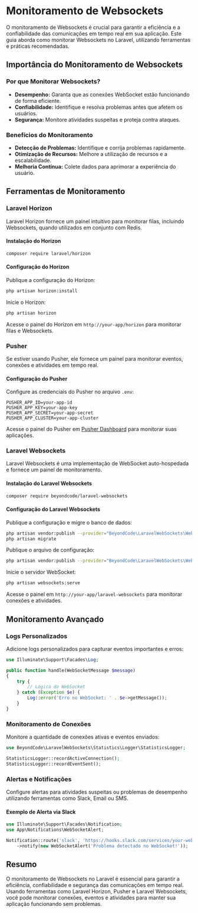 # Monitoramento de Websockets

O monitoramento de Websockets é crucial para garantir a eficiência e a confiabilidade das comunicações em tempo real em sua aplicação. Este guia aborda como monitorar Websockets no Laravel, utilizando ferramentas e práticas recomendadas.

## Importância do Monitoramento de Websockets

### Por que Monitorar Websockets?

- **Desempenho:** Garanta que as conexões WebSocket estão funcionando de forma eficiente.
- **Confiabilidade:** Identifique e resolva problemas antes que afetem os usuários.
- **Segurança:** Monitore atividades suspeitas e proteja contra ataques.

### Benefícios do Monitoramento

- **Detecção de Problemas:** Identifique e corrija problemas rapidamente.
- **Otimização de Recursos:** Melhore a utilização de recursos e a escalabilidade.
- **Melhoria Contínua:** Colete dados para aprimorar a experiência do usuário.

## Ferramentas de Monitoramento

### Laravel Horizon

Laravel Horizon fornece um painel intuitivo para monitorar filas, incluindo Websockets, quando utilizados em conjunto com Redis.

#### Instalação do Horizon

```bash
composer require laravel/horizon
```

#### Configuração do Horizon

Publique a configuração do Horizon:

```bash
php artisan horizon:install
```

Inicie o Horizon:

```bash
php artisan horizon
```

Acesse o painel do Horizon em `http://your-app/horizon` para monitorar filas e Websockets.

### Pusher

Se estiver usando Pusher, ele fornece um painel para monitorar eventos, conexões e atividades em tempo real.

#### Configuração do Pusher

Configure as credenciais do Pusher no arquivo `.env`:

```env
PUSHER_APP_ID=your-app-id
PUSHER_APP_KEY=your-app-key
PUSHER_APP_SECRET=your-app-secret
PUSHER_APP_CLUSTER=your-app-cluster
```

Acesse o painel do Pusher em [Pusher Dashboard](https://dashboard.pusher.com/) para monitorar suas aplicações.

### Laravel Websockets

Laravel Websockets é uma implementação de WebSocket auto-hospedada e fornece um painel de monitoramento.

#### Instalação do Laravel Websockets

```bash
composer require beyondcode/laravel-websockets
```

#### Configuração do Laravel Websockets

Publique a configuração e migre o banco de dados:

```bash
php artisan vendor:publish --provider="BeyondCode\LaravelWebSockets\WebSocketsServiceProvider" --tag="migrations"
php artisan migrate
```

Publique o arquivo de configuração:

```bash
php artisan vendor:publish --provider="BeyondCode\LaravelWebSockets\WebSocketsServiceProvider" --tag="config"
```

Inicie o servidor WebSocket:

```bash
php artisan websockets:serve
```

Acesse o painel em `http://your-app/laravel-websockets` para monitorar conexões e atividades.

## Monitoramento Avançado

### Logs Personalizados

Adicione logs personalizados para capturar eventos importantes e erros:

```php
use Illuminate\Support\Facades\Log;

public function handle(WebSocketMessage $message)
{
    try {
        // Lógica do WebSocket
    } catch (Exception $e) {
        Log::error('Erro no WebSocket: ' . $e->getMessage());
    }
}
```

### Monitoramento de Conexões

Monitore a quantidade de conexões ativas e eventos enviados:

```php
use BeyondCode\LaravelWebSockets\Statistics\Logger\StatisticsLogger;

StatisticsLogger::recordActiveConnection();
StatisticsLogger::recordEventSent();
```

### Alertas e Notificações

Configure alertas para atividades suspeitas ou problemas de desempenho utilizando ferramentas como Slack, Email ou SMS.

#### Exemplo de Alerta via Slack

```php
use Illuminate\Support\Facades\Notification;
use App\Notifications\WebSocketAlert;

Notification::route('slack', 'https://hooks.slack.com/services/your-webhook-url')
    ->notify(new WebSocketAlert('Problema detectado no WebSocket!'));
```

## Resumo

O monitoramento de Websockets no Laravel é essencial para garantir a eficiência, confiabilidade e segurança das comunicações em tempo real. Usando ferramentas como Laravel Horizon, Pusher e Laravel Websockets, você pode monitorar conexões, eventos e atividades para manter sua aplicação funcionando sem problemas.
